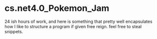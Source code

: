 # cs.net4.0_Pokemon_Jam
24 ish hours of work, and here is something that pretty well encapsulates how I like to structure a program if given free reign.  feel free to steal snippets.
